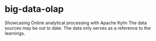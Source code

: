 # big-data-olap
Showcasing Online analytical processing with Apache Kylin The data sources may be out to date. The data only serves as a reference to the learnings.
